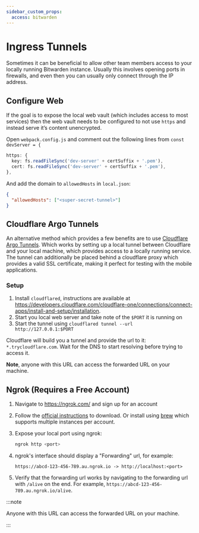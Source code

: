 ```yaml
---
sidebar_custom_props:
  access: bitwarden
---
```


# Ingress Tunnels

Sometimes it can be beneficial to allow other team members access to your locally running Bitwarden
instance. Usually this involves opening ports in firewalls, and even then you can usually only
connect through the IP address.

## Configure Web

If the goal is to expose the local web vault (which includes access to most services) then the web
vault needs to be configured to not use `https` and instead serve it’s content unencrypted.

Open `webpack.config.js` and comment out the following lines from `const devServer = {`

```ts
https: {
  key: fs.readFileSync('dev-server' + certSuffix + '.pem'),
  cert: fs.readFileSync('dev-server' + certSuffix + '.pem'),
},
```

And add the domain to `allowedHosts` in `local.json`:

```json
{
  "allowedHosts": ["<super-secret-tunnel>"]
}
```

## Cloudflare Argo Tunnels

An alternative method which provides a few benefits are to use
[Cloudflare Argo Tunnels](https://www.cloudflare.com/products/tunnel/). Which works by setting up a
local tunnel between Cloudflare and your local machine, which provides access to a locally running
service. The tunnel can additionally be placed behind a cloudflare proxy which provides a valid SSL
certificate, making it perfect for testing with the mobile applications.

### Setup

1. Install `cloudflared`, instructions are available at
   <https://developers.cloudflare.com/cloudflare-one/connections/connect-apps/install-and-setup/installation>.
2. Start you local web server and take note of the `$PORT` it is running on
3. Start the tunnel using `cloudflared tunnel --url http://127.0.0.1:$PORT`

Cloudflare will build you a tunnel and provide the url to it: `*.trycloudflare.com`. Wait for the
DNS to start resolving before trying to access it.

**Note**, anyone with this URL can access the forwarded URL on your machine.

## Ngrok (Requires a Free Account)

1. Navigate to <https://ngrok.com/> and sign up for an account

2. Follow the [official instructions](https://dashboard.ngrok.com/get-started/setup) to download. Or
   install using [brew](https://formulae.brew.sh/cask/ngrok) which supports multiple instances per
   account.

3. Expose your local port using ngrok:

   ```bash
   ngrok http <port>
   ```

4. ngrok's interface should display a "Forwarding" url, for example:

   ```
   https://abcd-123-456-789.au.ngrok.io -> http://localhost:<port>
   ```

5. Verify that the forwarding url works by navigating to the forwarding url with `/alive` on the
   end. For example, `https://abcd-123-456-789.au.ngrok.io/alive`.

:::note

Anyone with this URL can access the forwarded URL on your machine.

:::
